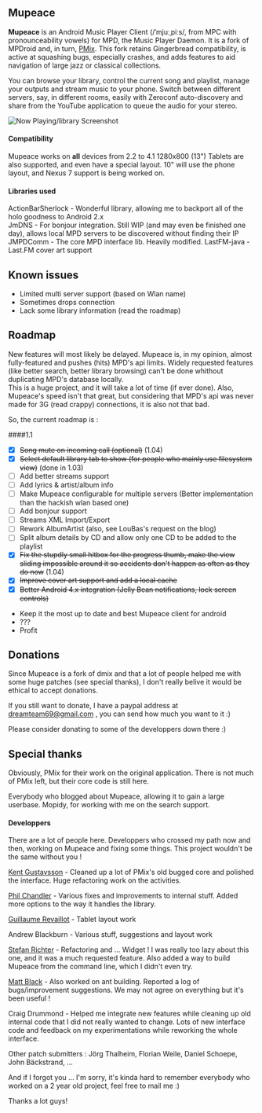 ## Mupeace

**Mupeace** is an Android Music Player Client (/ˈmjuːˌpiːs/, from MPC with pronounceability vowels) for MPD, the Music Player Daemon. It is a fork of MPDroid and, in turn, [PMix](http://code.google.com/p/pmix/). This fork retains Gingerbread compatibility, is active at squashing bugs, especially crashes, and adds features to aid navigation of large jazz or classical collections.

You can browse your library, control the current song and playlist, manage your outputs and stream music to your phone. Switch between different servers, say, in different rooms, easily with Zeroconf auto-discovery and share from the YouTube application to queue the audio for your stereo. 

![Now Playing/library Screenshot](https://raw.github.com/eisnerd/dmix/master/Screenshots/readme.png)

#### Compatibility

Mupeace works on **all** devices from 2.2 to 4.1
1280x800 (13") Tablets are also supported, and even have a special layout.
10" will use the phone layout, and Nexus 7 support is being worked on.


#### Libraries used

ActionBarSherlock - Wonderful library, allowing me to backport all of the holo goodness to Android 2.x  
JmDNS - For bonjour integration. Still WIP (and may even be finished one day), allows local MPD servers to be discovered without finding their IP  
JMPDComm - The core MPD interface lib. Heavily modified.
LastFM-java - Last.FM cover art support

## Known issues
 - Limited multi server support (based on Wlan name)
 - Sometimes drops connection
 - Lack some library information (read the roadmap)

## Roadmap
New features will most likely be delayed. Mupeace is, in my opinion, almost fully-featured and pushes (hits) MPD's api limits. Widely requested features (like better search, better library browsing) can't be done whithout duplicating MPD's database locally.  
This is a huge project, and it will take a lot of time (if ever done).
Also, Mupeace's speed isn't that great, but considering that MPD's api was never made for 3G (read crappy) connections, it is also not that bad.

So, the current roadmap is :

####1.1
 - [x] ~~Song mute on incoming call (optional)~~ (1.04)
 - [x] ~~Select default library tab to show (for people who mainly use filesystem view)~~ (done in 1.03)
 - [ ] Add better streams support
 - [ ] Add lyrics & artist/album info
 - [ ] Make Mupeace configurable for multiple servers (Better implementation than the hackish wlan based one)
 - [ ] Add bonjour support
 - [ ] Streams XML Import/Export
 - [ ] Rework AlbumArtist (also, see LouBas's request on the blog)
 - [ ] Split album details by CD and allow only one CD to be added to the playlist
 - [x] ~~Fix the stupdly small hitbox for the progress thumb, make the view sliding impossible around it so accidents don't happen as often as they do now~~ (1.04)
 - [x] ~~Improve cover art support and add a local cache~~
 - [x] ~~Better Android 4.x integration (Jelly Bean notifications, lock screen controls)~~
 - Keep it the most up to date and best Mupeace client for android
 - ???
 - Profit

## Donations

Since Mupeace is a fork of dmix and that a lot of people helped me with some huge patches (see special thanks), I don't really belive it would be ethical to accept donations.

If you still want to donate, I have a paypal address at dreamteam69@gmail.com , you can send how much you want to it :)


Please consider donating to some of the developpers down there :)

## Special thanks

Obviously, PMix for their work on the original application. There is not much of PMix left, but their core code is still here.

Everybody who blogged about Mupeace, allowing it to gain a large userbase.
Mopidy, for working with me on the search support.

#### Developpers

There are a lot of people here. Developpers who crossed my path now and then, working on Mupeace and fixing some things. This project wouldn't be the same without you !

[Kent Gustavsson](https://github.com/orrche) - Cleaned up a lot of PMix's old bugged core and polished the interface. Huge refactoring work on the activities.

[Phil Chandler](https://github.com/philchand) - Various fixes and improvements to internal stuff. Added more options to the way it handles the library.

[Guillaume Revaillot](https://github.com/grevaillot) - Tablet layout work

Andrew Blackburn - Various stuff, suggestions and layout work

[Stefan Richter](https://github.com/02strich) - Refactoring and … Widget ! I was really too lazy about this one, and it was a much requested feature. Also added a way to build Mupeace from the command line, which I didn't even try.

[Matt Black](https://github.com/mafrosis) - Also worked on ant building. Reported a log of bugs/improvement suggestions. We may not agree on everything but it's been useful !

Craig Drummond - Helped me integrate new features while cleaning up old internal code that I did not really wanted to change. Lots of new interface code and feedback on my experimentations while reworking the whole interface.

Other patch submitters : Jörg Thalheim, Florian Weile, Daniel Schoepe, John Bäckstrand, ...

And if I forgot you … I'm sorry, it's kinda hard to remember everybody who worked on a 2 year old project, feel free to mail me :)


Thanks a lot guys!
